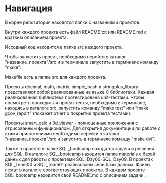 # Навигация

В корне репозитория находятся папки с названиями проектов.

Внутри каждого проекта есть файл README.txt или README.md с кратким описанием проекта.

Исходный код находится в папке src каждого проекта.

Чтобы запустить проект, необходимо перейти в каталог "название_проекта"/src и в терминале запустить в терминале команду "make".

Makefile есть в папке src для каждого проекта.

Проекты decimal, math, matrix, simple_bash и stringplus_library представляют собой реализованные на языке C библиотеки. Каждая реализованная библиотека протестирована unit-тестами. Чтобы посмотреть проходит ли проект тесты, необходимо в терминале, находясь в каталоге src, запустить команду "make test" или "make gcov_report" (покажет отчет о покрытии проекта тестами).

Проекты smart_calc и 3d_viewer - полноценные приложения с отрисованным функционалом. Для открытия документации по работе с этими приложениями необходимо перейти в каталог "название_проекта"/src и запустить в терминале команду "make dvi".

Также в проекте в папке SQL_bootcamp находятся задачи и решения для SQL. В каталоге SQL_bootcamp находится папка materials с базой данных для работы с проектами SQL_Day00-SQL_Day09. В проектах SQL_Team00 и SQL_Team01 реализованы свои базы данных. Файлы лежат в каталоге соответствующих проектов. В каждом проекте SQL_bootcamp находится свой README.md с описанием задачи.